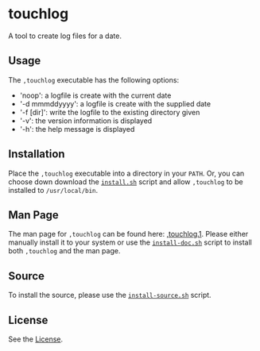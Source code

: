 # touchlog

A tool to create log files for a date.

## Usage

The `,touchlog` executable has the following options:

- 'noop': a logfile is create with the current date
- '-d mmmddyyyy': a logfile is create with the supplied date
- '-f [dir]': write the logfile to the existing directory given
- '-v': the version information is displayed
- '-h': the help message is displayed

## Installation

Place the `,touchlog` executable into a directory in your `PATH`. Or, you can choose down download the [`install.sh`](./src/install.sh) script and allow `,touchlog` to be installed to `/usr/local/bin`.

## Man Page

The man page for `,touchlog` can be found here: [,touchlog.1](,touchlog.1.html). Please either manually install it to your system or use the [`install-doc.sh`](./src/install-doc.sh) script to install both `,touchlog` and the man page.

## Source

To install the source, please use the [`install-source.sh`](./src/install-source.sh) script.

## License

See the [License](LICENSE).

